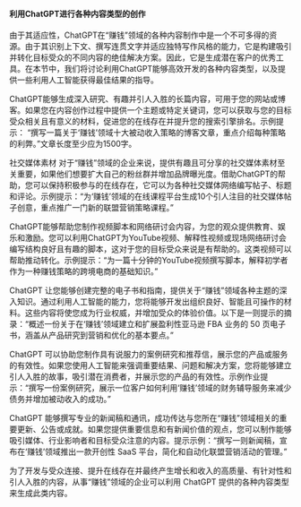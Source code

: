 #### 利用ChatGPT进行各种内容类型的创作

由于其适应性，ChatGPT在“赚钱”领域的各种内容制作中是一个不可多得的资源。由于其识别上下文、撰写连贯文字并适应独特写作风格的能力，它是构建吸引并转化目标受众的不同内容的绝佳解决方案。因此，它是生成潜在客户的优秀工具。在本节中，我们将讨论利用ChatGPT能够高效开发的各种内容类型，以及提供一些利用人工智能获得最佳结果的指导。

ChatGPT能够生成深入研究、有趣并引人入胜的长篇内容，可用于您的网站或博客。如果您在内容创作过程中提供一个主题或特定关键词，您可以获取与您的目标受众相关且有意义的材料，促进您的在线存在并提升您的搜索引擎排名。示例提示： “撰写一篇关于‘赚钱’领域十大被动收入策略的博客文章，重点介绍每种策略的利弊。”文章长度至少应为1500字。

社交媒体素材 对于“赚钱”领域的企业来说，提供有趣且可分享的社交媒体素材至关重要，如果他们想要扩大自己的粉丝群并增加品牌曝光度。借助ChatGPT的帮助，您可以保持积极参与的在线存在，它可以为各种社交媒体网络编写帖子、标题和评论。示例提示：“为‘赚钱’领域的在线课程平台生成10个引人注目的社交媒体帖子创意，重点推广一门新的联盟营销策略课程。”

ChatGPT能够帮助您制作视频脚本和网络研讨会内容，为您的观众提供教育、娱乐和激励。您可以利用ChatGPT为YouTube视频、解释性视频或现场网络研讨会编写结构良好且有趣的脚本，这对于您的目标受众来说是有帮助的。这类视频可以帮助推动转化。示例提示：“为一篇十分钟的YouTube视频撰写脚本，解释初学者作为一种赚钱策略的跨境电商的基础知识。”

ChatGPT 让您能够创建完整的电子书和指南，提供关于“赚钱”领域各种主题的深入知识。通过利用人工智能的能力，您将能够开发出组织良好、智能且可操作的材料。这些内容将使您成为行业权威，并增加受众的体验价值。以下是一则提示的摘录：“概述一份关于在‘赚钱’领域建立和扩展盈利性亚马逊 FBA 业务的 50 页电子书，涵盖从产品研究到营销和优化的基本要点。”

ChatGPT 可以协助您制作具有说服力的案例研究和推荐信，展示您的产品或服务的有效性。如果您使用人工智能来强调重要结果、问题和解决方案，您将能够建立引人入胜的故事，吸引潜在消费者，并展示您的产品的有效性。示例作业提示：“撰写一份案例研究，展示一位客户如何利用‘赚钱’领域的财务辅导服务来减少债务并增加被动收入的成功。”

ChatGPT 能够撰写专业的新闻稿和通讯，成功传达与您所在“赚钱”领域相关的重要更新、公告或成就。如果您提供重要信息和有新闻价值的观点，您可以制作能够吸引媒体、行业影响者和目标受众注意的内容。提示示例：“撰写一则新闻稿，宣布在‘赚钱’领域推出一款开创性 SaaS 平台，简化和自动化联盟营销活动的管理。”

为了开发与受众连接、提升在线存在并最终产生增长和收入的高质量、有针对性和引人入胜的内容，从事“赚钱”领域的企业可以利用 ChatGPT 提供的各种内容类型来生成此类内容。
